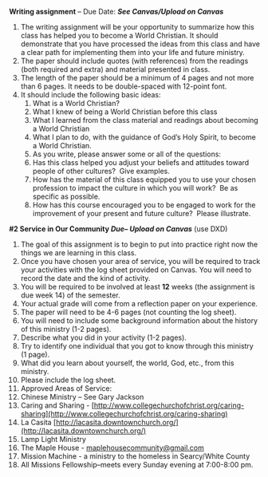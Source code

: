 **Writing assignment** – Due Date: **_See Canvas/Upload on Canvas_**

1.  The writing assignment will be your opportunity to summarize how this class has helped you to become a World Christian. It should demonstrate that you have processed the ideas from this class and have a clear path for implementing them into your life and future ministry.
2.  The paper should include quotes (with references) from the readings (both required and extra) and material presented in class.
3.  The length of the paper should be a minimum of 4 pages and not more than 6 pages. It needs to be double-spaced with 12-point font.
4.  It should include the following basic ideas:
    1.  What is a World Christian?
    2.  What I knew of being a World Christian before this class
    3.  What I learned from the class material and readings about becoming a World Christian
    4.  What I plan to do, with the guidance of God’s Holy Spirit, to become a World Christian.
    5.  As you write, please answer some or all of the questions:
    6.  Has this class helped you adjust your beliefs and attitudes toward people of other cultures?  Give examples.
    7.  How has the material of this class equipped you to use your chosen profession to impact the culture in which you will work?  Be as specific as possible.
    8.  How has this course encouraged you to be engaged to work for the improvement of your present and future culture?  Please illustrate.

**#2 Service in Our Community _Due– Upload on Canvas_** (use DXD)

1.  The goal of this assignment is to begin to put into practice right now the things we are learning in this class.
2.  Once you have chosen your area of service, you will be required to track your activities with the log sheet provided on Canvas. You will need to record the date and the kind of activity.
3.  You will be required to be involved at least **12** weeks (the assignment is due week 14) of the semester.
4.  Your actual grade will come from a reflection paper on your experience.
5.  The paper will need to be 4-6 pages (not counting the log sheet).
6.  You will need to include some background information about the history of this ministry (1-2 pages).
7.  Describe what you did in your activity (1-2 pages).
8.  Try to identify one individual that you got to know through this ministry (1 page).
9.  What did you learn about yourself, the world, God, etc., from this ministry.
10.  Please include the log sheet.
11.  Approved Areas of Service:
12.  Chinese Ministry – See Gary Jackson
13.  Caring and Sharing - [http://www.collegechurchofchrist.org/caring-sharing](http://www.collegechurchofchrist.org/caring-sharing)
14.  La Casita [http://lacasita.downtownchurch.org/](http://lacasita.downtownchurch.org/)
15.  Lamp Light Ministry
16.  The Maple House - [maplehousecommunity@gmail.com](mailto:maplehousecommunity@gmail.com)
17.  Mission Machine - a ministry to the homeless in Searcy/White County
18.  All Missions Fellowship–meets every Sunday evening at 7:00-8:00 pm.